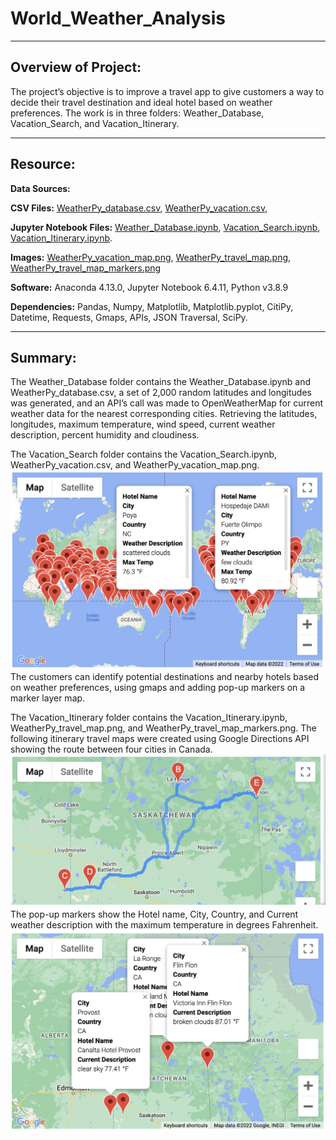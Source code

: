 # **World_Weather_Analysis**
---
## **Overview of Project:**

The project’s objective is to improve a travel app to give customers a way to decide their travel destination and ideal hotel based on weather preferences. The work is in three folders: Weather_Database, Vacation_Search, and Vacation_Itinerary. 

--- 
## **Resource:**
**Data Sources:** 

**CSV Files:** [WeatherPy_database.csv](https://github.com/bishopce16/World_Weather_Analysis/blob/main/Weather_Database/WeatherPy_database.csv), [WeatherPy_vacation.csv](https://github.com/bishopce16/World_Weather_Analysis/blob/main/Vacation_Search/WeatherPy_vacation.csv), 

**Jupyter Notebook Files:** [Weather_Database.ipynb](https://github.com/bishopce16/World_Weather_Analysis/blob/main/Weather_Database/Weather_Database.ipynb), [Vacation_Search.ipynb](https://github.com/bishopce16/World_Weather_Analysis/blob/main/Vacation_Search/Vacation_Search.ipynb), [Vacation_Itinerary.ipynb](https://github.com/bishopce16/World_Weather_Analysis/blob/main/Vacation_Itinerary/Vacation_Itinerary.ipynb).

**Images:** [WeatherPy_vacation_map.png](https://github.com/bishopce16/World_Weather_Analysis/blob/main/Vacation_Search/WeatherPy_vacation_map.png), [WeatherPy_travel_map.png](https://github.com/bishopce16/World_Weather_Analysis/blob/main/Vacation_Itinerary/WeatherPy_travel_map.png), [WeatherPy_travel_map_markers.png]()

**Software:** Anaconda 4.13.0, Jupyter Notebook 6.4.11, Python v3.8.9

**Dependencies:** Pandas, Numpy,  Matplotlib, Matplotlib.pyplot, CitiPy, Datetime, Requests, Gmaps, APIs, JSON Traversal, SciPy.

--- 
## **Summary:**

The Weather_Database folder contains the Weather_Database.ipynb and WeatherPy_database.csv, a set of 2,000 random latitudes and longitudes was generated, and an API’s call was made to OpenWeatherMap for current weather data for the nearest corresponding cities. Retrieving the latitudes, longitudes, maximum temperature, wind speed, current weather description, percent humidity and cloudiness. 

The Vacation_Search folder contains the Vacation_Search.ipynb, WeatherPy_vacation.csv, and WeatherPy_vacation_map.png.
![WeatherPy_vacation_map.png](https://github.com/bishopce16/World_Weather_Analysis/blob/main/Vacation_Search/WeatherPy_vacation_map.png)
The customers can identify potential destinations and nearby hotels based on weather preferences, using gmaps and adding pop-up markers on a marker layer map. 

The Vacation_Itinerary folder contains the Vacation_Itinerary.ipynb, WeatherPy_travel_map.png, and WeatherPy_travel_map_markers.png. The following itinerary travel maps were created using Google Directions API showing  the route between four cities in Canada. 
![WeatherPy_travel_map.png](https://github.com/bishopce16/World_Weather_Analysis/blob/main/Vacation_Itinerary/WeatherPy_travel_map.png)
The pop-up markers show the Hotel name, City, Country, and Current weather description with the maximum temperature in degrees Fahrenheit. 
![WeatherPy_travel_map_markers.png](https://github.com/bishopce16/World_Weather_Analysis/blob/main/Vacation_Itinerary/WeatherPy_travel_map_markers.png)
